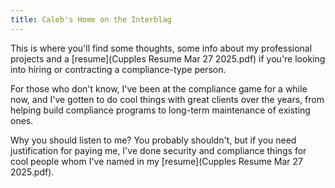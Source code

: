 ```yaml
---
title: Caleb's Home on the Interblag
---
```


This is where you'll find some thoughts, some info about my professional projects and a [resume](Cupples Resume Mar 27 2025.pdf)
 if you're looking into hiring or contracting a compliance-type person. 

For those who don't know, I've been at the compliance game for a while now, and I've gotten to do cool things with great clients over the years, from helping build compliance programs to long-term maintenance of existing ones. 

Why you should listen to me? You probably shouldn't, but if you need justification for paying me, I've done security and compliance things for cool people whom I've named in my [resume](Cupples Resume Mar 27 2025.pdf). 


